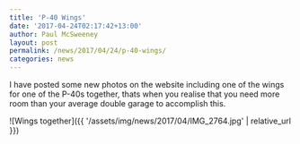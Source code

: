 ```yaml
---
title: 'P-40 Wings'
date: '2017-04-24T02:17:42+13:00'
author: Paul McSweeney
layout: post
permalink: /news/2017/04/24/p-40-wings/
categories: news
---
```


I have posted some new photos on the website including one of the wings for one of the P-40s together, thats when you realise that you need more room than your average double garage to accomplish this.

![Wings together]({{ '/assets/img/news/2017/04/IMG_2764.jpg' | relative_url }})

